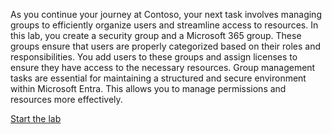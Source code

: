 

As you continue your journey at Contoso, your next task involves managing groups to efficiently organize users and streamline access to resources. In this lab, you create a security group and a Microsoft 365 group. These groups ensure that users are properly categorized based on their roles and responsibilities. You add users to these groups and assign licenses to ensure they have access to the necessary resources. Group management tasks are essential for maintaining a structured and secure environment within Microsoft Entra. This allows you to manage permissions and resources more effectively.

[Start the lab](https://microsoftlearning.github.io/APL-0501-Get-started-Microsoft-Entra-Management-Tasks/Instructions/Labs/02-perform-basic-group-management.html)
